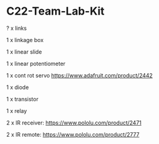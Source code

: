 # C22-Team-Lab-Kit

  ? x links
  
  1 x linkage box
  
  1 x linear slide
  
  1 x linear potentiometer
  
  1 x cont rot servo https://www.adafruit.com/product/2442
  
  1 x diode
  
  1 x transistor
  
  1 x relay
  
  2 x IR receiver: https://www.pololu.com/product/2471 

  2 x IR remote: https://www.pololu.com/product/2777

